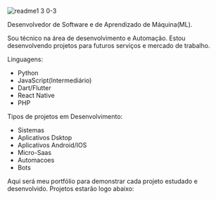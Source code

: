 ![readme1 3 0-3](https://github.com/user-attachments/assets/669de9b9-0811-493e-8502-ce782fb3094e)



Desenvolvedor de Software e de Aprendizado de Máquina(ML).

Sou técnico na área de desenvolvimento e Automação. Estou desenvolvendo projetos para futuros serviços e mercado de trabalho.

Linguagens:

- Python
- JavaScript(Intermediário)
- Dart/Flutter
- React Native
- PHP

Tipos de projetos em Desenvolvimento:

- Sistemas
- Aplicativos Dsktop
- Aplicativos Android/IOS
- Micro-Saas
- Automacoes
- Bots

  
Aqui será meu portfólio para demonstrar cada projeto estudado e desenvolvido.
Projetos estarão logo abaixo:




<!---
joshcode33/joshcode33 is a ✨ special ✨ repository because its `README.md` (this file) appears on your GitHub profile.
You can click the Preview link to take a look at your changes.
--->
